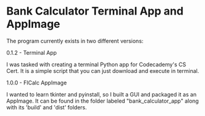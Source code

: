 # Bank Calculator Terminal App and AppImage

The program currently exists in two different versions:

0.1.2 - Terminal App

I was tasked with creating a terminal Python app for Codecademy's CS Cert. It is a simple script that you can just download and execute in terminal. 


1.0.0 - FICalc AppImage

I wanted to learn tkinter and pyinstall, so I built a GUI and packaged it as an AppImage. It can be found in the folder labeled "bank_calculator_app" along with its 'build' and 'dist' folders. 
